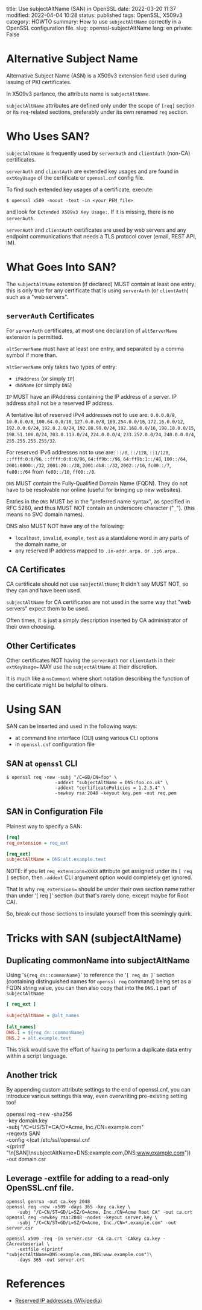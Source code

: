title: Use subjectAltName (SAN) in OpenSSL
date: 2022-03-20 11:37
modified: 2022-04-04 10:28
status: published
tags: OpenSSL, X509v3
category: HOWTO
summary: How to use `subjectAltName` correctly in a OpenSSL configuration file.
slug: openssl-subjectAltName
lang: en
private: False

Alternative Subject Name
========================

Alternative Subject Name (ASN) is a X509v3 extension field used during issuing of PKI certificates.

In X509v3 parlance, the attribute name is `subjectAltName`.

`subjectAltName` attributes are defined only under the scope of `[req]` section or its `req`-related sections, preferably under its own renamed `req` section.


Who Uses SAN?
=============

`subjectAltName` is frequently used by `serverAuth` and `clientAuth` (non-CA) certificates.  

`serverAuth` and `clientAuth` are extended key usages and are found in `extKeyUsage` of the certificate or `openssl.cnf` config file.

To find such extended key usages of a certificate, execute:
```command
$ openssl x509 -noout -text -in <your_PEM_file>
```
and look for `Extended X509v3 Key Usage:`.  If it is missing, there is no `serverAuth`.

`serverAuth` and `clientAuth` certificates are used by web servers and any endpoint communications that needs a TLS protocol cover (email, REST API, IM).



What Goes Into SAN?
===================

The `subjectAltName` extension (if declared) MUST contain at least one entry; this is only true for any certificate that is using `serverAuth` (or `clientAuth`) such as a "web servers". 

`serverAuth` Certificates
-------------------------

For `serverAuth` certificates, at most one declaration of `altServerName` extension is permitted.

`altServerName` must have at least one entry, and separated by a comma symbol if more than.

`altServerName` only takes two types of entry:

* `iPAddress` (or simply `IP`)
* `dNSName` (or simply `DNS`)

`IP` MUST have an iPAddress containing the IP address of a server.  IP address shall not be a reserved IP address.

A tentative list of reserved IPv4 addresses not to use are: `0.0.0.0/8`, `10.0.0.0/8`, `100.64.0.0/10`, `127.0.0.0/8`, `169.254.0.0/16`, `172.16.0.0/12`, `192.0.0.0/24`, `192.0.2.0/24`, `192.88.99.0/24`, `192.168.0.0/16`, `198.18.0.0/15`, `198.51.100.0/24`, `203.0.113.0/24`, `224.0.0.0/4`, `233.252.0.0/24`, `240.0.0.0/4`, `255.255.255.255/32`.

For reserved IPv6 addresses not to use are: `::/0`, `::/128`, `::1/128`, `::ffff:0:0/96`, `::ffff:0:0:0/96`, `64:ff9b::/96`, `64:ff9b:1::/48`, `100::/64`, `2001:0000::/32`, `2001:20::/28`, `2001:db8::/32`, `2002::/16`, `fc00::/7`, `fe80::/64` from `fe80::/10`, `ff00::/8`.

`DNS` MUST contain the Fully‐Qualified Domain Name (FQDN).   They do not have to be resolvable nor online (useful for bringing up new websites).

Entries in the `DNS` MUST be in the "preferred name syntax", as specified in RFC 5280, and thus MUST NOT contain an underscore character ("`_`").  (this means no SVC domain names).

DNS also MUST NOT have any of the following: 

* `localhost`, `invalid`, `example`, `test` as a standalone word in any parts of the domain name, or 
* any reserved IP address mapped to `.in-addr.arpa.` or `.ip6.arpa.`.


CA Certificates
---------------

CA certificate should not use `subjectAltName`; It didn't say MUST NOT, so they can and have been used.  

`subjectAltName` for CA certificates are not used in the same way that "web servers" expect them to be used.  

Often times, it is just a simply description inserted by CA administrator of their own choosing.

Other Certificates
------------------

Other certificates NOT having the `serverAuth` nor `clientAuth` in their `extKeyUsage=` MAY use the `subjectAltName` at their discretion.  

It is much like a `nsComment` where short notation describing the function of the certificate might be helpful to others.

Using SAN
=========

SAN can be inserted and used in the following ways:

* at command line interface (CLI) using various CLI options
* in `openssl.cnf` configuration file

SAN at `openssl` CLI
--------------------

```console
$ openssl req -new -subj "/C=GB/CN=foo" \
                  -addext "subjectAltName = DNS:foo.co.uk" \
                  -addext "certificatePolicies = 1.2.3.4" \
                  -newkey rsa:2048 -keyout key.pem -out req.pem
```

SAN in Configuration File
-------------------------
Plainest way to specify a SAN:

```ini
[req]
req_extension = req_ext

[req_ext]
subjectAltName = DNS:alt.example.text
```

NOTE: if you let `req_extensions=XXXX` attribute get assigned under
its `[ req ]` section, then `-addext` CLI argument option would completely get ignored.

That is why `req_extensions=` should be under their own section name rather than under '[ req ]' section (but that's rarely done, except maybe for Root CA).

So, break out those sections to insulate yourself from this seemingly quirk.


Tricks with SAN (subjectAltName)
================================

Duplicating commonName into subjectAltName
-------------------------------------------
Using '`${req_dn::commonName}`' to reference the '`[ req_dn ]`' section
(containing distinguished names for `openssl req` command) being set as a FQDN
string value, you can then also copy that into the `DNS.1` part of `subjectAltName`

```ini
[ req_ext ]
    
subjectAltName = @alt_names
    
[alt_names]
DNS.1 = ${req_dn::commonName}
DNS.2 = alt.example.test
```

This trick would save the effort of having to perform a duplicate data entry within a script language.


Another trick
-------------
By appending custom attribute settings to the end of openssl.cnf,
you can introduce various settings this way, even overwriting
pre-existing setting too!


openssl req -new -sha256 \
    -key domain.key \
    -subj "/C=US/ST=CA/O=Acme, Inc./CN=example.com" \
    -reqexts SAN \
    -config <(cat /etc/ssl/openssl.cnf \
        <(printf "\n[SAN]\nsubjectAltName=DNS:example.com,DNS:www.example.com")) \
    -out domain.csr


Leverage -extfile for adding to a read-only OpenSSL.cnf file.
-------------------------------------------------------------

    openssl genrsa -out ca.key 2048
    openssl req -new -x509 -days 365 -key ca.key \
        -subj "/C=CN/ST=GD/L=SZ/O=Acme, Inc./CN=Acme Root CA" -out ca.crt
    openssl req -newkey rsa:2048 -nodes -keyout server.key \
        -subj "/C=CN/ST=GD/L=SZ/O=Acme, Inc./CN=*.example.com" -out server.csr

    openssl x509 -req -in server.csr -CA ca.crt -CAkey ca.key -CAcreateserial \
        -extfile <(printf "subjectAltName=DNS:example.com,DNS:www.example.com")\
        -days 365 -out server.crt


References
==========
* [Reserved IP addresses (Wikipedia)](https://en.wikipedia.org/wiki/Reserved_IP_addresses)
